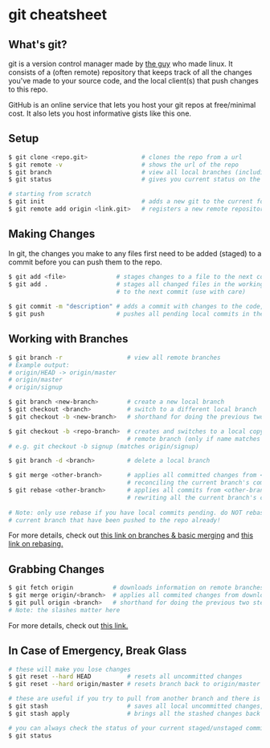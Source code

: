 # git cheatsheet

## What's git?
git is a version control manager made by [the guy](https://en.wikipedia.org/wiki/Linus_Torvalds) who made linux. It consists of a (often remote) repository that keeps track of all the changes you've made to your source code, and the local client(s) that push changes to this repo.

GitHub is an online service that lets you host your git repos at free/minimal cost. It also lets you host informative gists like this one.

## Setup
~~~bash
$ git clone <repo.git>               # clones the repo from a url
$ git remote -v                      # shows the url of the repo
$ git branch                         # view all local branches (including current)
$ git status                         # gives you current status on the working directory & branch

# starting from scratch
$ git init                           # adds a new git to the current folder
$ git remote add origin <link.git>   # registers a new remote repository at the url
~~~

## Making Changes
In git, the changes you make to any files first need to be added (staged) to a commit before you can push them to the repo.

~~~bash
$ git add <file>              # stages changes to a file to the next commit
$ git add .                   # stages all changed files in the working directory
                              # to the next commit (use with care)
                              
$ git commit -m "description" # adds a commit with changes to the code, waiting to be pushed
$ git push                    # pushes all pending local commits in the current branch to the repo
~~~

## Working with Branches

~~~bash
$ git branch -r                  # view all remote branches
# Example output:
# origin/HEAD -> origin/master
# origin/master
# origin/signup

$ git branch <new-branch>        # create a new local branch
$ git checkout <branch>          # switch to a different local branch
$ git checkout -b <new-branch>   # shorthand for doing the previous two steps at the same time

$ git checkout -b <repo-branch>  # creates and switches to a local copy of a
                                 # remote branch (only if name matches repo branch)
# e.g. git checkout -b signup (matches origin/signup)

$ git branch -d <branch>         # delete a local branch

$ git merge <other-branch>       # applies all committed changes from <other-branch> to the current branch, 
                                 # reconciling the current branch's commits
$ git rebase <other-branch>      # applies all commits from <other-branch> one by one to the current branch,
                                 # rewriting all the current branch's commits when it is done
                                 
# Note: only use rebase if you have local commits pending. do NOT rebase if you have commits in your
# current branch that have been pushed to the repo already!
~~~

For more details, check out [this link on branches & basic merging](https://git-scm.com/book/en/v2/Git-Branching-Basic-Branching-and-Merging) and [this link on rebasing.](https://git-scm.com/book/en/v2/Git-Branching-Rebasing)

## Grabbing Changes

~~~bash
$ git fetch origin           # downloads information on remote branches, without applying any changes
$ git merge origin/<branch>  # applies all commited changes from downloaded remote <branch> to current branch
$ git pull origin <branch>   # shorthand for doing the previous two steps at the same time
# Note: the slashes matter here
~~~

For more details, check out [this link.](https://longair.net/blog/2009/04/16/git-fetch-and-merge/)

## In Case of Emergency, Break Glass

~~~bash
# these will make you lose changes
$ git reset --hard HEAD          # resets all uncommitted changes
$ git reset --hard origin/master # resets branch back to origin/master

# these are useful if you try to pull from another branch and there is a conflict
$ git stash                      # saves all local uncommitted changes, staged or unstaged
$ git stash apply                # brings all the stashed changes back

# you can always check the status of your current staged/unstaged commits with:
$ git status
~~~